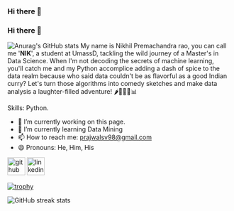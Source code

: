 ### Hi there 👋

<!--


**svprajwal/svprajwal** is a ✨ _special_ ✨ repository because its `README.md` (this file) appears on your GitHub profile.

Here are some ideas to get you started:

- 🔭 I’m currently working on ...
- 🌱 I’m currently learning ...
- 👯 I’m looking to collaborate on ...
- 🤔 I’m looking for help with ...
- 💬 Ask me about ...
- 📫 How to reach me: ...
- 😄 Pronouns: ...
- ⚡ Fun fact: ...

I'm Prajwal SV




-->
### Hi there 👋
<!-- <img width="1834" alt="Make your README" src="https://github.com/nikhil9066/nikhil9066/blob/main/Make%20your%20README.png"> -->
![Anurag's GitHub stats](https://github-readme-stats.vercel.app/api?username=svprajwal&show_icons=true)
My name is Nikhil Premachandra rao, you can call me '**NIK**', a student at UmassD, tackling the wild journey of a Master's in Data Science. When I'm not decoding the secrets of machine learning, you'll catch me and my Python accomplice adding a dash of spice to the data realm because who said data couldn't be as flavorful as a good Indian curry? Let's turn those algorithms into comedy sketches and make data analysis a laughter-filled adventure! 🌶️🤖😄🐍📊

Skills: Python.

- 🔭 I’m currently working on this page. 
- 🌱 I’m currently learning Data Mining 
- 📫 How to reach me: prajwalsv98@gmail.com 
- 😄 Pronouns: He, Him, His 


[<img src='https://cdn.jsdelivr.net/npm/simple-icons@3.0.1/icons/github.svg' alt='github' height='40'>](https://github.com/svprajwal)  [<img src='https://cdn.jsdelivr.net/npm/simple-icons@3.0.1/icons/linkedin.svg' alt='linkedin' height='40'>](https://www.linkedin.com/in/nikhil-p-rao//)  



[![trophy](https://github-profile-trophy.vercel.app/?username=svprajwal)](https://github.com/svprajwal/github-profile-trophy)
<!-- 
[![Top Langs](https://github-readme-stats.vercel.app/api/top-langs/?username=svprajwal)](https://github.com/anuraghazra/github-readme-stats)

![GitHub stats](https://github-readme-stats.vercel.app/api?username=svprajwal&show_icons=true&count_private=true)  
-->
![GitHub streak stats](https://streak-stats.demolab.com/?user=svprajwal)  
